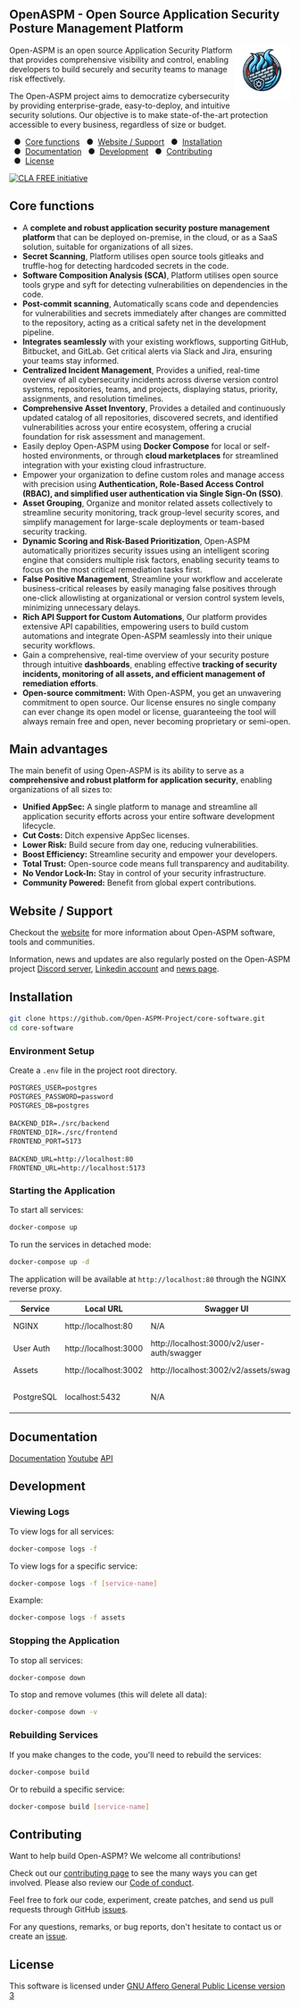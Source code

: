 OpenASPM - Open Source Application Security Posture Management Platform
-------------------------------------------
<img align="right" alt="logo" src="./static/logos/logo.png" width="100px" height="auto"/>

Open-ASPM is an open source Application Security Platform that provides comprehensive visibility and control, enabling developers to build securely and security teams to manage risk effectively.

The Open-ASPM project aims to democratize cybersecurity by providing enterprise-grade, easy-to-deploy, and intuitive security solutions. Our objective is to make state-of-the-art protection accessible to every business, regardless of size or budget.

  &nbsp;&nbsp;&#x25CF;&nbsp;&nbsp;<a href="#core-functions">Core functions</a>
  &nbsp;&nbsp;&#x25CF;&nbsp;&nbsp;<a href="#website--support">Website / Support</a>
  &nbsp;&nbsp;&#x25CF;&nbsp;&nbsp;<a href="#installation">Installation</a>
  &nbsp;&nbsp;&#x25CF;&nbsp;&nbsp;<a href="#documentation">Documentation</a>
  &nbsp;&nbsp;&#x25CF;&nbsp;&nbsp;<a href="#development">Development</a>
  &nbsp;&nbsp;&#x25CF;&nbsp;&nbsp;<a href="#contributing">Contributing</a><br>
  &nbsp;&nbsp;&#x25CF;&nbsp;&nbsp;<a href="#license">License</a>


[![CLA FREE initiative](https://raw.githubusercontent.com/ossbase-org/ossbase.org/main/logos/cla-free-small.png)](https://ossbase.org/initiatives/cla-free/)

Core functions
------------------
- A **complete and robust application security posture management platform** that can be deployed on-premise, in the cloud, or as a SaaS solution, suitable for organizations of all sizes. 
- **Secret Scanning**, Platform utilises open source tools gitleaks and truffle-hog for detecting hardcoded secrets in the code.
- **Software Composition Analysis (SCA)**, Platform utilises open source tools grype and syft for detecting vulnerabilities on dependencies in the code.
- **Post-commit scanning**, Automatically scans code and dependencies for vulnerabilities and secrets immediately after changes are committed to the repository, acting as a critical safety net in the development pipeline.
- **Integrates seamlessly** with your existing workflows, supporting GitHub, Bitbucket, and GitLab. Get critical alerts via Slack and Jira, ensuring your teams stay informed.
- **Centralized Incident Management**, Provides a unified, real-time overview of all cybersecurity incidents across diverse version control systems, repositories, teams, and projects, displaying status, priority, assignments, and resolution timelines.
- **Comprehensive Asset Inventory**, Provides a detailed and continuously updated catalog of all repositories, discovered secrets, and identified vulnerabilities across your entire ecosystem, offering a crucial foundation for risk assessment and management.
- Easily deploy Open-ASPM using **Docker Compose** for local or self-hosted environments, or through **cloud marketplaces** for streamlined integration with your existing cloud infrastructure.
- Empower your organization to define custom roles and manage access with precision using **Authentication, Role-Based Access Control (RBAC), and simplified user authentication via Single Sign-On (SSO)**.
- **Asset Grouping**, Organize and monitor related assets collectively to streamline security monitoring, track group-level security scores, and simplify management for large-scale deployments or team-based security tracking.
- **Dynamic Scoring and Risk-Based Prioritization**, Open-ASPM automatically prioritizes security issues using an intelligent scoring engine that considers multiple risk factors, enabling security teams to focus on the most critical remediation tasks first.
- **False Positive Management**, Streamline your workflow and accelerate business-critical releases by easily managing false positives through one-click allowlisting at organizational or version control system levels, minimizing unnecessary delays.
- **Rich API Support for Custom Automations**, Our platform provides extensive API capabilities, empowering users to build custom automations and integrate Open-ASPM seamlessly into their unique security workflows.
- Gain a comprehensive, real-time overview of your security posture through intuitive **dashboards**, enabling effective **tracking of security incidents, monitoring of all assets, and efficient management of remediation efforts**.
- **Open-source commitment:** With Open-ASPM, you get an unwavering commitment to open source. Our license ensures no single company can ever change its open model or license, guaranteeing the tool will always remain free and open, never becoming proprietary or semi-open.

## Main advantages

The main benefit of using Open-ASPM is its ability to serve as a **comprehensive and robust platform for application security**, enabling organizations of all sizes to:

- **Unified AppSec:** A single platform to manage and streamline all application security efforts across your entire software development lifecycle.
- **Cut Costs:** Ditch expensive AppSec licenses.
- **Lower Risk:** Build secure from day one, reducing vulnerabilities.
- **Boost Efficiency:** Streamline security and empower your developers.
- **Total Trust:** Open-source code means full transparency and auditability.
- **No Vendor Lock-In:** Stay in control of your security infrastructure.
- **Community Powered:** Benefit from global expert contributions.


Website / Support
------------------

Checkout the [website](https://www.open-aspm.org) for more information about Open-ASPM software, tools and communities.

Information, news and updates are also regularly posted on the Open-ASPM project [Discord server](https://discord.gg/jD2cEy2ugg), [Linkedin account](https://www.linkedin.com/company/open-aspm) and [news page](https://www.open-aspm.org/news/).

Installation
-------------

```bash
git clone https://github.com/Open-ASPM-Project/core-software.git
cd core-software
```

### Environment Setup

Create a `.env` file in the project root directory.

```
POSTGRES_USER=postgres
POSTGRES_PASSWORD=password
POSTGRES_DB=postgres

BACKEND_DIR=./src/backend
FRONTEND_DIR=./src/frontend
FRONTEND_PORT=5173

BACKEND_URL=http://localhost:80
FRONTEND_URL=http://localhost:5173
```

### Starting the Application

To start all services:

```bash
docker-compose up
```

To run the services in detached mode:

```bash
docker-compose up -d
```

The application will be available at `http://localhost:80` through the NGINX reverse proxy.

| Service    | Local URL             | Swagger UI                                 | Description                |
| ---------- | --------------------- | ------------------------------------------ | -------------------------- |
| NGINX      | http://localhost:80   | N/A                                        | Main entry point           |
| User Auth  | http://localhost:3000 | http://localhost:3000/v2/user-auth/swagger | Authentication services    |
| Assets     | http://localhost:3002 | http://localhost:3002/v2/assets/swagger    | Asset management           |
| PostgreSQL | localhost:5432        | N/A                                        | Database (requires client) |

Documentation
-------------

[Documentation](https://docs.thefirewall.org) 
[Youtube](https://youtube.com/playlist?list=PLcA3BglulRz-Cyr7U_wZ1XkU50J3fV-YL&si=IhhEKSSVClZqPhIw)
[API](https://docs.thefirewall.org/api-reference) 

Development
-------------

### Viewing Logs

To view logs for all services:

```bash
docker-compose logs -f
```

To view logs for a specific service:

```bash
docker-compose logs -f [service-name]
```

Example:

```bash
docker-compose logs -f assets
```

### Stopping the Application

To stop all services:

```bash
docker-compose down
```

To stop and remove volumes (this will delete all data):

```bash
docker-compose down -v
```

### Rebuilding Services

If you make changes to the code, you'll need to rebuild the services:

```bash
docker-compose build
```

Or to rebuild a specific service:

```bash
docker-compose build [service-name]
```

Contributing
------------

Want to help build Open-ASPM? We welcome all contributions!

Check out our [contributing page](contribution.md) to see the many ways you can get involved. Please also review our [Code of conduct](code_of_conduct.md).

Feel free to fork our code, experiment, create patches, and send us pull requests through GitHub [issues](https://github.com/open-aspm-project/core-software/issues).

For any questions, remarks, or bug reports, don't hesitate to contact us or create an [issue](https://github.com/open-aspm-project/core-software/issues).

License
-------

This software is licensed under [GNU Affero General Public License version 3](http://www.gnu.org/licenses/agpl-3.0.html)

